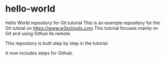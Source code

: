 # hello-world
Hello World repository for Git tutorial
This is an example repository for the Git tutoial on https://www.w3schools.com
This tutorial focuses mainly on Git and using Githun its remote.

This repository is built step by step in the tutorial.

It now includes steps for Github.


